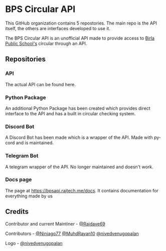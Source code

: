 # BPS Circular API

This GitHub organization contains 5 repostories. The main repo is the API itself, the others are interfaces developed to use it. 

The BPS Circular API is an unofficial API made to provide access to [Birla Public School's](https://www.bpsdoha.net) circular through an API.

## Repositories

### API

The actual API can be found here.

### Python Package

An additional Python Package has been created which provides direct interface to the API and has a built in circular checking system.

### Discord Bot

A Discord Bot has been made which is a wrapper of the API. Made with py-cord and is maintained.

### Telegram Bot

A telegram wrapper of the API. No longer maintained and doesn't work.

### Docs page

The page at https://bpsapi.rajtech.me/docs. It contains documentation for everything made by us

## Credits

Contributor and current Maintiner - [@Rajdave69](https://github.com/Rajdave69)

Contributors - [@Ninjago77](https://github.com/Ninjago77) [@MuhdRayan10](https://github.com/MuhdRayan10) [@nivedvenugopalan](https://github.com/nivedvenugopalan)  

Logo - [@nivedvenugopalan](https://github.com/nivedvenugopalan) 
